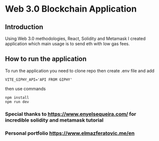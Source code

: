 #  Web 3.0 Blockchain Application

## Introduction

Using Web 3.0 methodologies, React, Solidity and Metamask l created application which main usage is to send eth with low gas fees.

## How to run the application
To run the application you need to clone repo then create .env file and add 

```
VITE_GIPHY_API='API FROM GIPHY'
```
then use commands

```
npm install
npm run dev
```


### Special thanks to https://www.enyelsequeira.com/ for incredible solidity and metamask tutorial 
### Personal portfolio https://www.elmazferatovic.me/en

